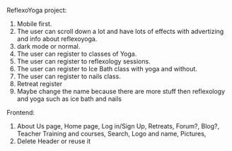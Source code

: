 ReflexoYoga project:

1. Mobile first.
2. The user can scroll down a lot and have lots of effects with advertizing and info about reflexoyoga.
3. dark mode or normal.
4. The user can register to classes of Yoga.
5. The user can register to reflexology sessions.
6. The user can register to Ice Bath class with yoga and without.
7. The user can register to nails class.
8. Retreat register
9. Maybe change the name because there are more stuff then reflexology and yoga such as ice bath and nails

Frontend:

1. About Us page, Home page, Log in/Sign Up, Retreats, Forum?, Blog?, Teacher Training and courses, Search, Logo and name, Pictures,
2. Delete Header or reuse it
